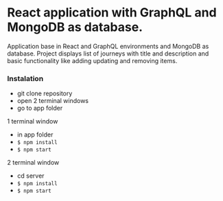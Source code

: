 # React application with GraphQL and MongoDB as database.

Application base in React and GraphQL environments and MongoDB as database.
Project displays list of journeys with title and description and basic functionality like adding updating and removing items.

### Instalation

- git clone repository
- open 2 terminal windows
- go to app folder

1 terminal window

- in app folder
- `$ npm install`
- `$ npm start`

2 terminal window

- cd server
- `$ npm install`
- `$ npm start`
